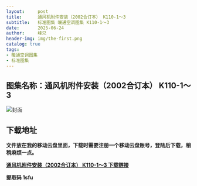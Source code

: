 ```yaml
---
layout:     post
title:      通风机附件安装（2002合订本） K110-1～3
subtitle:   标准图集 暖通空调图集 K110-1～3
date:       2025-06-24
author:     峰兄
header-img: img/the-first.png
catalog: true
tags:
- 暖通空调图集
- 标准图集
---
```

## 图集名称：通风机附件安装（2002合订本） K110-1～3
![封面](https://pic1.imgdb.cn/item/6858f5a158cb8da5c864efa7.jpg)


## 下载地址 ##
**文件放在我的移动云盘里面，下载时需要注册一个移动云盘账号，登陆后下载，稍稍麻烦一点。**  
  
[**通风机附件安装（2002合订本） K110-1～3 下载链接**](https://caiyun.139.com/w/i/2nQQVdTgMmZnq)


**提取码 1sfu**

